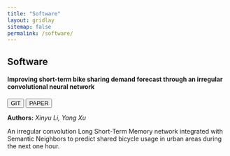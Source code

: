```yaml
---
title: "Software"
layout: gridlay
sitemap: false
permalink: /software/
---
```


<style>
img{
  border-radius: 10px;
}
iframe {
  width: 175px;
  display: inline;
  vertical-align:middle;
  <!-- margin-bottom:5px; -->
  <!-- margin-left:5px; -->
  <!-- border: 1px solid red; -->
}
.col-md-3 {
  margin:0;
  padding:0;
  margin-top:10px;
  margin-bottom:10px;
  display:block;
  overflow:hidden;
  text-align:center;
  display: table-cell;
  height: auto;
  float: none;
  background:white;
  border-radius:20px;
  <!-- border: 1px solid black; -->
}
</style>

## Software

<div class="jumbotron">
<div class="row align-items-end">
<div class="col-md-12 col-sm-12">
<h4><b>Improving short-term bike sharing demand forecast through an irregular convolutional neural network</b></h4>
<!-- <a href="https://example.com" target="_blank"><button class="btn btn-success btn-sm">WEBSITE</button></a> -->
<a href="https://github.com/joeyleehk/IrConv-LSTM" target="_blank"><button class="btn btn-info btn-sm">GIT</button></a>
<a href="{{ site.url }}{{ site.baseurl }}/papers/papers/Improving short-term bike sharing demand forecast through an irregular convolutional neural network.pdf" target="_blank"><button class="btn btn-danger btn-sm">PAPER</button></a> 

<b>Authors:</b>
<i>Xinyu Li, Yang Xu</i>

An irregular convolution Long Short-Term Memory network integrated with Semantic Neighbors to predict shared bicycle usage in urban areas during the next one hour.

</div>
</div>
</div>
